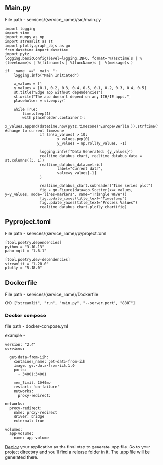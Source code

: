 ## Main.py
File path - services/(service_name)/src/main.py
```
import logging
import time
import numpy as np
import streamlit as st
import plotly.graph_objs as go
from datetime import datetime
import pytz
logging.basicConfig(level=logging.INFO, format='%(asctime)s | %(levelname)s | %(filename)s | %(funcName)s |  %(message)s')

if __name__=="__main__":
    logging.info("Main Initiated")

    x_values = []
    y_values = [0.1, 0.2, 0.3, 0.4, 0.5, 0.1, 0.2, 0.3, 0.4, 0.5]
    st.title("Edge app without dependencies")
    st.write("The app doesn't depend on any IIH/IE apps.")
    placeholder = st.empty()

    while True:
        time.sleep(1)
        with placeholder.container():
                x_values.append(datetime.now(pytz.timezone('Europe/Berlin')).strftime("%H:%M:%S")) #change to current timezone
                if len(x_values) > 10:
                        x_values.pop(0)
                        y_values = np.roll(y_values, -1)

                logging.info(f"Data Generated: {y_values}")
                realtime_databus_chart, realtime_databus_data = st.columns([3, 1])
                realtime_databus_data.metric(
                        label="Current data",
                        value=y_values[-1]
                )

                realtime_databus_chart.subheader("Time series plot")
                fig = go.Figure(data=go.Scatter(x=x_values, y=y_values, mode='lines+markers', name="Triangle Wave"))
                fig.update_xaxes(title_text="Timestamp")
                fig.update_yaxes(title_text="Process Values")
                realtime_databus_chart.plotly_chart(fig)
```

## Pyproject.toml
File path - services/(service_name)/pyproject.toml

```
[tool.poetry.dependencies]
python = "3.10.13"
paho-mqtt = "1.6.1"

[tool.poetry.dev-dependencies]
streamlit = "1.20.0"
plotly = "5.18.0"
```

## Dockerfile
File path - services/(service_name)/Dockerfile
```
CMD ["streamlit", "run", "main.py", "--server.port", "8887"]
```

### Docker compose 
file path - docker-compose.yml

example - 

```
version: "2.4"
services:
  
  get-data-from-iih:
    container_name: get-data-from-iih
    image: get-data-from-iih:1.0
    ports:
      - 34001:34001
  
    mem_limit: 2048mb
    restart: 'on-failure'
    networks:
      proxy-redirect:
  
networks:                                                                                     
  proxy-redirect:
    name: proxy-redirect
    driver: bridge
    external: true

volumes:
  app-volume:
    name: app-volume

```

[Deploy](../Workflows/03-Deploy-Workflow.md) your application as the final step to generate .app file.
Go to your project directory and you'll find a release folder in it. The .app file will be generated there.





